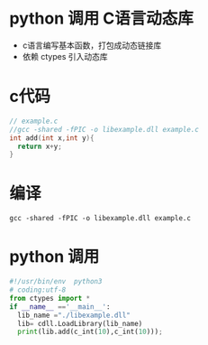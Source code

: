 # python 调用 C语言动态库

- c语言编写基本函数，打包成动态链接库
- 依赖 ctypes 引入动态库 

# c代码

```c
// example.c 
//gcc -shared -fPIC -o libexample.dll example.c
int add(int x,int y){
  return x+y;
}
```

# 编译

```
gcc -shared -fPIC -o libexample.dll example.c
```

# python 调用

```python
#!/usr/bin/env  python3 
# coding:utf-8
from ctypes import * 
if __name__ =='__main__':
  lib_name ="./libexample.dll" 
  lib= cdll.LoadLibrary(lib_name)
  print(lib.add(c_int(10),c_int(10)));
```

